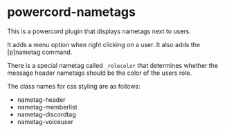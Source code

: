# powercord-nametags

This is a powercord plugin that displays nametags next to users.

It adds a menu option when right clicking on a user. It also adds the [p]nametag command.

There is a special nametag called `_rolecolor` that determines whether the message header nametags should be the color of the users role.

The class names for css styling are as follows:

- nametag-header
- nametag-memberlist
- nametag-discordtag
- nametag-voiceuser
